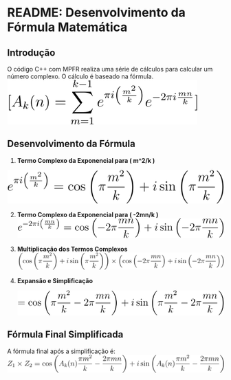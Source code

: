 # README: Desenvolvimento da Fórmula Matemática

## Introdução
O código C++ com MPFR realiza uma série de cálculos para calcular um número complexo. O cálculo é baseado na fórmula.
![Equação](imagens/ak.svg)

## Desenvolvimento da Fórmula
1. **Termo Complexo da Exponencial para \( m^2/k \)**
  
  ![Equação](Img/real1.svg)


2. **Termo Complexo da Exponencial para \( -2mn/k \)**
    ![Equação](Img/imeginario1.svg)

3. **Multiplicação dos Termos Complexos**
   ![Equação](Img/mutiplicacaoC.svg)

4. **Expansão e Simplificação**
   
    ![Equação](Img/tt.svg)

## Fórmula Final Simplificada
A fórmula final após a simplificação é:
   ![Equação](Img/final.svg)

